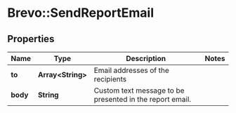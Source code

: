 # Brevo::SendReportEmail

## Properties
Name | Type | Description | Notes
------------ | ------------- | ------------- | -------------
**to** | **Array&lt;String&gt;** | Email addresses of the recipients | 
**body** | **String** | Custom text message to be presented in the report email. | 


